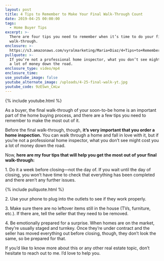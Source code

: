 ```yaml
---
layout: post
title: 4 Tips to Remember to Make Your Final Walk-Through Count
date: 2019-04-25 00:00:00
tags:
  - Home Buyer Tips
excerpt: >-
  There are four tips you need to remember when it’s time to do your final
  walk-through.
enclosure: >-
  https://s3.amazonaws.com/vyralmarketing/Maria+Diaz/4+Tips+to+Remember+to+Make+Your+Final+Walk-Through+Count.mp4
pullquote: >-
  If you’re not a professional home inspector, what you don’t see might cost you
  a lot of money down the road.
enclosure_type: video/mp4
enclosure_time:
use_youtube_image: false
youtube_alternate_image: /uploads/4-25-final-walk-yt.jpg
youtube_code: 9zESwn_CmLw
---
```


{% include youtube.html %}

As a buyer, the final walk-through of your soon-to-be home is an important part of the home buying process, and there are a few tips you need to remember to make the most out of it.&nbsp;

Before the final walk-through, though, **it’s very important that you order a home inspection.** You can walk through a home and fall in love with it, but if you’re not a professional home inspector, what you don’t see might cost you a lot of money down the road.&nbsp;

Now, **here are my four tips that will help you get the most out of your final walk-through:**

1\. Do it a week before closing—not the day of. If you wait until the day of closing, you won’t have time to check that everything has been completed and there aren’t any further issues.

{% include pullquote.html %}

2\. Use your phone to plug into the outlets to see if they work properly.&nbsp;

3\. Make sure there are no leftover items still in the house (TVs, furniture, etc.). If there are, tell the seller that they need to be removed.&nbsp;

4\. Be emotionally prepared for a surprise. When homes are on the market, they’re usually staged and turnkey. Once they’re under contract and the seller has moved everything out before closing, though, they don’t look the same, so be prepared for that.&nbsp;

If you’d like to know more about this or any other real estate topic, don’t hesitate to reach out to me. I’d love to help you.&nbsp;